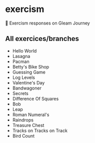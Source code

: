 # exercism

🌼 Exercism responses on Gleam Journey

## All exercices/branches

- Hello World
- Lasagna
- Pacman
- Betty's Bike Shop
- Guessing Game
- Log Levels
- Valentine's Day
- Bandwagoner
- Secrets
- Difference Of Squares
- Bob
- Leap
- Roman Numeral's
- Raindrops
- Treasure Chest
- Tracks on Tracks on Track
- Bird Count
